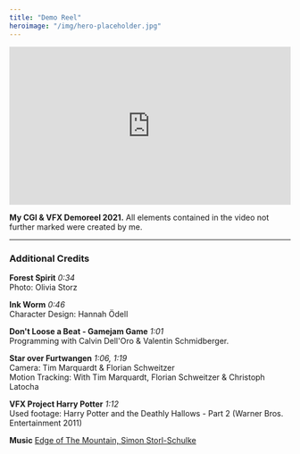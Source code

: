 ```yaml
---
title: "Demo Reel"
heroimage: "/img/hero-placeholder.jpg"
---
```


<div style="position: relative; padding-bottom: 56.25%; height: 0; overflow: hidden;">
  <iframe src="https://player.vimeo.com/video/544334257?dnt=1 title=0&byline=0&portrait=0" class="vimeoplayer" allowfullscreen="" title="YouTube Video"></iframe>
</div>

**My CGI & VFX Demoreel 2021.** All elements contained in the video not further marked were created by me.

---

### Additional Credits

**Forest Spirit** *0:34*<br>Photo: Olivia Storz

**Ink Worm** *0:46*<br>Character Design: Hannah Ödell

**Don't Loose a Beat - Gamejam Game** *1:01*<br>Programming with Calvin Dell'Oro & Valentin Schmidberger.

**Star over Furtwangen** *1:06, 1:19*<br>Camera: Tim Marquardt & Florian Schweitzer<br>
Motion Tracking: With Tim Marquardt, Florian Schweitzer & Christoph Latocha

**VFX Project Harry Potter** *1:12*<br>Used footage: Harry Potter and the Deathly Hallows - Part 2 (Warner Bros. Entertainment 2011)

**Music** [Edge of The Mountain, Simon Storl-Schulke](../music)

<style>
  .vimeoplayer {
    position: absolute; top: 0; left: 0; width: 100%; height: 100%; border:0;
  }

  .hero {
    display: none;
  }

  .page {
    margin-top: 50px;
    width: 85%;
    max-width: 85%;
  }
</style>

